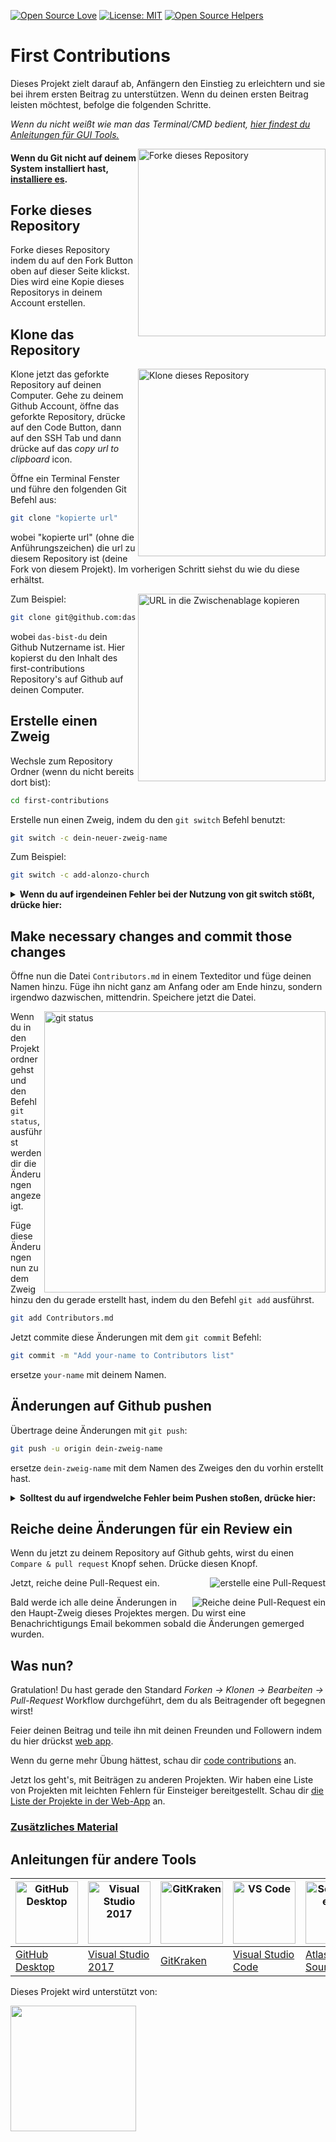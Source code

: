[![Open Source Love](https://firstcontributions.github.io/open-source-badges/badges/open-source-v1/open-source.svg)](https://github.com/firstcontributions/open-source-badges)
[![License: MIT](https://img.shields.io/badge/License-MIT-green.svg)](https://opensource.org/licenses/MIT)
[![Open Source Helpers](https://www.codetriage.com/roshanjossey/first-contributions/badges/users.svg)](https://www.codetriage.com/roshanjossey/first-contributions)


# First Contributions

Dieses Projekt zielt darauf ab, Anfängern den Einstieg zu erleichtern und sie bei ihrem ersten Beitrag zu unterstützen. Wenn du deinen ersten Beitrag leisten möchtest, befolge die folgenden Schritte.

_Wenn du nicht weißt wie man das Terminal/CMD bedient, [hier findest du Anleitungen für GUI Tools.](#Anleitungen-für-andere-Tools)_

<img align="right" width="300" src="https://firstcontributions.github.io/assets/Readme/fork.png" alt="Forke dieses Repository" />

#### Wenn du Git nicht auf deinem System installiert hast, [installiere es](https://...github.com/en/get-started/quickstart/set-up-git).

## Forke dieses Repository

Forke dieses Repository indem du auf den Fork Button oben auf dieser Seite klickst.
Dies wird eine Kopie dieses Repositorys in deinem Account erstellen.

## Klone das Repository

<img align="right" width="300" src="https://firstcontributions.github.io/assets/Readme/clone.png" alt="Klone dieses Repository" />

Klone jetzt das geforkte Repository auf deinen Computer. Gehe zu deinem Github Account, öffne das geforkte Repository, drücke auf den Code Button, dann auf den SSH Tab und dann drücke auf das _copy url to clipboard_ icon.

Öffne ein Terminal Fenster und führe den folgenden Git Befehl aus:

```bash
git clone "kopierte url"
```

wobei "kopierte url" (ohne die Anführungszeichen) die url zu diesem Repository ist (deine Fork von diesem Projekt). Im vorherigen Schritt siehst du wie du diese erhältst.

<img align="right" width="300" src="https://firstcontributions.github.io/assets/Readme/copy-to-clipboard.png" alt="URL in die Zwischenablage kopieren" />

Zum Beispiel:

```bash
git clone git@github.com:das-bist-du/erster-Beitrag.git
```

wobei `das-bist-du` dein Github Nutzername ist. Hier kopierst du den Inhalt des first-contributions Repository's auf Github auf deinen Computer.

## Erstelle einen Zweig

Wechsle zum Repository Ordner (wenn du nicht bereits dort bist):

```bash
cd first-contributions
```

Erstelle nun einen Zweig, indem du den `git switch` Befehl benutzt:

```bash
git switch -c dein-neuer-zweig-name
```

Zum Beispiel:

```bash
git switch -c add-alonzo-church
```

<details>
<summary> <strong>Wenn du auf irgendeinen Fehler bei der Nutzung von git switch stößt, drücke hier:</strong> </summary>

Wenn die Fehlermeldung "Git: `switch` is not a git command. See `git –help`" erscheint, liegt dies wahrscheinlich daran das du eine veraltete Version von Git nutzt.

In diesem Fall versuche stattdessen `git checkout` zu nutzen:

```bash
git checkout -b dein-neuer-zweig-name
```

</details>

## Make necessary changes and commit those changes

Öffne nun die Datei `Contributors.md` in einem Texteditor und füge deinen Namen hinzu. Füge ihn nicht ganz am Anfang oder am Ende hinzu, sondern irgendwo dazwischen, mittendrin. Speichere jetzt die Datei.

<img align="right" width="450" src="https://firstcontributions.github.io/assets/Readme/git-status.png" alt="git status" />

Wenn du in den Projektordner gehst und den Befehl `git status`, ausführst werden dir die Änderungen angezeigt.

Füge diese Änderungen nun zu dem Zweig hinzu den du gerade erstellt hast, indem du den Befehl `git add` ausführst.

```bash
git add Contributors.md
```

Jetzt commite diese Änderungen mit dem `git commit` Befehl:

```bash
git commit -m "Add your-name to Contributors list"
```

ersetze `your-name` mit deinem Namen.

## Änderungen auf Github pushen

Übertrage deine Änderungen mit `git push`:

```bash
git push -u origin dein-zweig-name
```

ersetze `dein-zweig-name` mit dem Namen des Zweiges den du vorhin erstellt hast.

<details>
<summary> <strong>Solltest du auf irgendwelche Fehler beim Pushen stoßen, drücke hier:</strong> </summary>

- ### Authentifizierungs Fehler
     <pre>remote: Support for password authentication was removed on August 13, 2021. Please use a personal access token instead.
  remote: Please see https://github.blog/2020-12-15-token-authentication-requirements-for-git-operations/ for more information.
  fatal: Authentication failed for 'https://github.com/<your-username>/first-contributions.git/'</pre>
  Gehe zu [GitHub's tutorial](https://...github.com/en/authentication/connecting-to-github-with-ssh/adding-a-new-ssh-key-to-your-github-account) wie du einen ssh Key zu deinem Account hinzufügst und konfigurierst.
  Außerdem, kannst du 'git remote -v' ausführen um deine Remote Addresse anzuzeigen.
  
  Wenn es so aussieht:
  <pre>origin	https://github.com/your-username/your_repo.git (fetch)
  origin	https://github.com/your-username/your_repo.git (push)</pre>
  
  ändere es mit diesem Befehl:
  ```bash
  git remote set-url origin git@github.com:dein-nutzername/dein_repo.git
  ```
  Ansonsten wirst du noch immer aufgefordert Passwort und Benutzername einzugeben und bekommst einen Authentifizierungs Fehler.
</details>

## Reiche deine Änderungen für ein Review ein

Wenn du jetzt zu deinem Repository auf Github gehts, wirst du einen `Compare & pull request` Knopf sehen. Drücke diesen Knopf.

<img style="float: right;" src="https://firstcontributions.github.io/assets/Readme/compare-and-pull.png" alt="erstelle eine Pull-Request" />

Jetzt, reiche deine Pull-Request ein.

<img style="float: right;" src="https://firstcontributions.github.io/assets/Readme/submit-pull-request.png" alt="Reiche deine Pull-Request ein" />

Bald werde ich alle deine Änderungen in den Haupt-Zweig dieses Projektes mergen. Du wirst eine Benachrichtigungs Email bekommen sobald die Änderungen gemerged wurden.

## Was nun?

Gratulation! Du hast gerade den Standard _Forken -> Klonen -> Bearbeiten -> Pull-Request_ Workflow durchgeführt, dem du als Beitragender oft begegnen wirst!

Feier deinen Beitrag und teile ihn mit deinen Freunden und Followern indem du hier drückst [web app](https://firstcontributions.github.io/#social-share).

Wenn du gerne mehr Übung hättest, schau dir [code contributions](https://github.com/roshanjossey/code-contributions) an.

Jetzt los geht's, mit Beiträgen zu anderen Projekten. Wir haben eine Liste von Projekten mit leichten Fehlern für Einsteiger bereitgestellt. Schau dir [die Liste der Projekte in der Web-App](https://firstcontributions.github.io/#project-list) an.

### [Zusätzliches Material](../additional-material)

## Anleitungen für andere Tools

| <a href="../gui-tool-tutorials/github-desktop-tutorial.md"><img alt="GitHub Desktop" src="https://desktop.github.com/images/desktop-icon.svg" width="100"></a> | <a href="../gui-tool-tutorials/github-windows-vs2017-tutorial.md"><img alt="Visual Studio 2017" src="https://upload.wikimedia.org/wikipedia/commons/c/cd/Visual_Studio_2017_Logo.svg" width="100"></a> | <a href="../gui-tool-tutorials/gitkraken-tutorial.md"><img alt="GitKraken" src="https://firstcontributions.github.io/assets/gui-tool-tutorials/gitkraken-tutorial/gk-icon.png" width="100"></a> | <a href="../gui-tool-tutorials/github-windows-vs-code-tutorial.md"><img alt="VS Code" src="https://upload.wikimedia.org/wikipedia/commons/1/1c/Visual_Studio_Code_1.35_icon.png" width=100></a> | <a href="../gui-tool-tutorials/sourcetree-macos-tutorial.md"><img alt="Sourcetree App" src="https://wac-cdn.atlassian.com/dam/jcr:81b15cde-be2e-4f4a-8af7-9436f4a1b431/Sourcetree-icon-blue.svg" width=100></a> | <a href="../gui-tool-tutorials/github-windows-intellij-tutorial.md"><img alt="IntelliJ IDEA" src="https://upload.wikimedia.org/wikipedia/commons/thumb/9/9c/IntelliJ_IDEA_Icon.svg/512px-IntelliJ_IDEA_Icon.svg.png" width=100></a> |
| ----------------------------------------------------------------------------------------------------------------------------------------------------------- | --------------------------------------------------------------------------------------------------------------------------------------------------------------------------------------------------- | -------------------------------------------------------------------------------------------------------------------------------------------------------------------------------------------- | -------------------------------------------------------------------------------------------------------------------------------------------------------------------------------------------- | ------------------------------------------------------------------------------------------------------------------------------------------------------------------------------------------------------------ | -------------------------------------------------------------------------------------------------------------------------------------------------------------------------------------------------------------------------------- |
| [GitHub Desktop](../gui-tool-tutorials/github-desktop-tutorial.md)   | [Visual Studio 2017](../gui-tool-tutorials/github-windows-vs2017-tutorial.md) | [GitKraken](../gui-tool-tutorials/gitkraken-tutorial.md)   | [Visual Studio Code](../gui-tool-tutorials/github-windows-vs-code-tutorial.md)  | [Atlassian Sourcetree](../gui-tool-tutorials/sourcetree-macos-tutorial.md)  | [IntelliJ IDEA](../gui-tool-tutorials/github-windows-intellij-tutorial.md) |

<p>Dieses Projekt wird unterstützt von:</p>
<p>
  <a href="https://www.digitalocean.com/">
    <img src="https://opensource.nyc3.cdn.digitaloceanspaces.com/attribution/assets/SVG/DO_Logo_horizontal_blue.svg" width="201px">
  </a>
</p>
